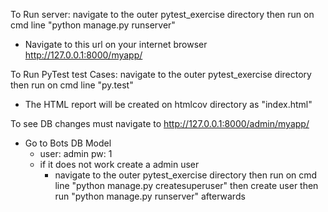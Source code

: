 To Run server: navigate to the outer pytest_exercise directory then run on cmd line "python manage.py runserver"
  * Navigate to this url on your internet browser http://127.0.0.1:8000/myapp/
  
To Run PyTest test Cases: navigate to the outer pytest_exercise directory then run on cmd line "py.test"
  * The HTML report will be created on htmlcov directory as "index.html"

To see DB changes must navigate to http://127.0.0.1:8000/admin/myapp/
* Go to Bots DB Model
  * user: admin pw: 1
  * if it does not work create a admin user 
      * navigate to the outer pytest_exercise directory then run on cmd line "python manage.py createsuperuser" then create user then run "python manage.py runserver" afterwards
